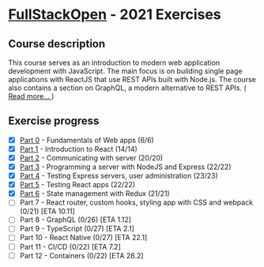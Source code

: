 # [FullStackOpen](https://fullstackopen.com/en/) - 2021 Exercises

## Course description

This course serves as an introduction to modern web application development with JavaScript. The main focus is on building single page applications with ReactJS that use REST APIs built with Node.js. The course also contains a section on GraphQL, a modern alternative to REST APIs. ([ Read more... ](https://fullstackopen.com/en/about))

## Exercise progress

-   [x] [Part 0](./part0) - Fundamentals of Web apps (6/6)
-   [x] [Part 1](./part1) - Introduction to React (14/14)
-   [x] [Part 2](./part2) - Communicating with server (20/20)
-   [x] [Part 3](./part3) - Programming a server with NodeJS and Express (22/22)
-   [x] [Part 4](./part4) - Testing Express servers, user administration (23/23)
-   [x] [Part 5](./part5) - Testing React apps (22/22)
-   [x] [Part 6](./part6) - State management with Redux (21/21)
-   [ ] Part 7 - React router, custom hooks, styling app with CSS and webpack (0/21) [ETA 10.11]
-   [ ] Part 8 - GraphQL (0/26) [ETA 1.12]
-   [ ] Part 9 - TypeScript (0/27) [ETA 2.1]
-   [ ] Part 10 - React Native (0/27) [ETA 22.1]
-   [ ] Part 11 - CI/CD (0/22) [ETA 7.2]
-   [ ] Part 12 - Containers (0/22) [ETA 28.2]
